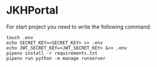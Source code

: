 # JKHPortal

For start project you need to write the following command:

```
touch .env
echo SECRET_KEY=<SECRET_KEY> >> .env
echo JWT_SECRET_KEY=<JWT_SECRET_KEY> &>> .env
pipenv install -r requirements.txt
pipenv run python -m manage runserver
```